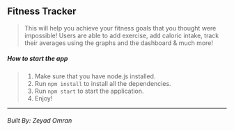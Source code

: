 ## Fitness Tracker
> This will help you achieve your fitness goals that you thought were impossible!
> Users are able to add exercise, add caloric intake, track their averages using the graphs and the dashboard & much more!

##### How to start the app
> 1. Make sure that you have node.js installed.
> 2. Run `npm install` to install all the dependencies.
> 3. Run `npm start` to start the application.
> 4. Enjoy!

---
###### Built By: Zeyad Omran